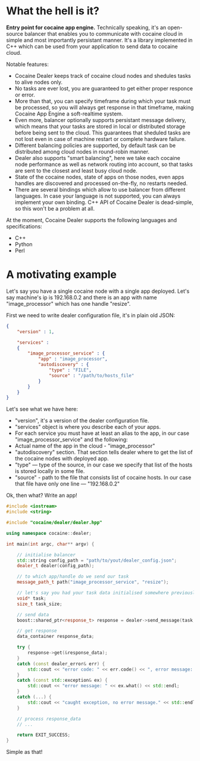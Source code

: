 What the hell is it?
====================

__Entry point for cocaine app engine.__ Technically speaking, it's an open-source balancer that enables you to communicate with cocaine cloud in simple and most importantly persistant manner. It's a library implemented in C++ which can be used from your application to send data to cocaine cloud.

Notable features:

* Cocaine Dealer keeps track of cocaine cloud nodes and shedules tasks to alive nodes only.
* No tasks are ever lost, you are guaranteed to get either proper responce or error.
* More than that, you can specify timeframe during which your task must be processed, so you will always get response in that timeframe, making Cocaine App Engine a soft-realtime system.
* Even more, balancer optionally supports persistant message delivery, which means that your tasks are stored in local or distributed storage before being sent to the cloud. This guarantees that sheduled tasks are not lost even in case of machine restart or complete hardware failure.
* Different balancing policies are supported, by default task can be distributed among cloud nodes in round-robin manner.
* Dealer also supports "smart balancing", here we take each cocaine node performance as well as network routing into account, so that tasks are sent to the closest and least busy cloud node. 
* State of the cocaine nodes, state of apps on those nodes, even apps handles are discovered and processed on-the-fly, no restarts needed.
* There are several bindings which allow to use balancer from different languages. In case your language is not supported, you can always implement your own binding. C++ API of Cocaine Dealer is dead-simple, so this won't be a problem at all.

At the moment, Cocaine Dealer supports the following languages and specifications:

* C++
* Python
* Perl

A motivating example
====================

Let's say you have a single cocaine node with a single app deployed. Let's say machine's ip is 192.168.0.2 and there is an app with name "image_processor" which has one handle "resize". 

First we need to write dealer configuration file, it's in plain old JSON:

```json
{
	"version" : 1,

	"services" :
	{
    	"image_processor_service" : {
			"app" : "image_processor",
			"autodiscovery" : {
				"type" : "FILE",
				"source" : "/path/to/hosts_file"
			}
		}
	}
}
```

Let's see what we have here:
- "version", it's a version of the dealer configuration file.
- "services" object is where you describe each of your apps.
- For each service you must have at least an alias to the app, in our case "image_processor_service" and the following:
- Actual name of the app in the cloud - "image_processor"
- "autodiscovery" section. That section tells dealer where to get the list of the cocaine nodes with deployed app.
- "type" — type of the source, in our case we specify that list of the hosts is stored locally in some file.
- "source" - path to the file that consists list of cocaine hosts. In our case that file have only one line — "192.168.0.2"

Ok, then what? Write an app!

```c++
#include <iostream>
#include <string>

#include "cocaine/dealer/dealer.hpp"

using namespace cocaine::dealer;

int main(int argc, char** argv) {

	// initialise balancer
	std::string config_path = "path/to/yout/dealer_config.json";
	dealer_t dealer(config_path);

	// to which app/handle do we send our task
	message_path_t path("image_processor_service", "resize");

	// let's say you had your task data initialised somewhere previously
	void* task;
	size_t task_size;

	// send data
	boost::shared_ptr<response_t> response = dealer->send_message(task, task_size, path);

	// get response
	data_container response_data;

	try {
		response->get(&response_data);
	}
	catch (const dealer_error& err) {
		std::cout << "error code: " << err.code() << ", error message: " << err.what() << std::endl;
	}
	catch (const std::exception& ex) {
		std::cout << "error message: " << ex.what() << std::endl;
	}
	catch (...) {
		std::cout << "caught exception, no error message." << std::endl;
	}

	// process response_data
	// ...

	return EXIT_SUCCESS;
}
```

Simple as that!
